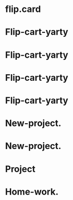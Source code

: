 # flip.card
# Flip-cart-yarty
# Flip-cart-yarty
# Flip-cart-yarty
# Flip-cart-yarty
# New-project.
# New-project.
# Project
# Home-work.
